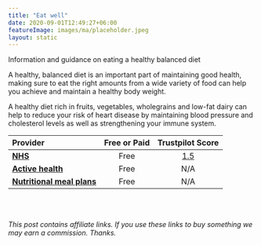 ```yaml
---
title: "Eat well"
date: 2020-09-01T12:49:27+06:00
featureImage: images/ma/placeholder.jpeg
layout: static
---
```


Information and guidance on eating a healthy balanced diet

A healthy, balanced diet is an important part of maintaining good health, making sure to eat the right amounts from a wide variety of food can help you achieve and maintain a healthy body weight.

A healthy diet rich in fruits, vegetables, wholegrains and low-fat dairy can help to reduce your risk of heart disease by maintaining blood pressure and cholesterol levels as well as strengthening your immune system.

| Provider      | Free or Paid  |  Trustpilot Score  |
| :-----------          | :--------------:      |  :--------------:         |
| [**NHS**](https://www.nhs.uk/live-well/eat-well/) | Free | [1.5](https://uk.trustpilot.com/review/www.england.nhs.uk) | 
| [**Active health**](https://www.activehealth.sg/read/nutrition/what-is-good-nutrition-and-why-is-it-important) | Free | N/A
| [**Nutritional meal plans**](https://nutritionmealplans.com/) | Free | N/A
  

<br/><br/>

*This post contains affiliate links. If you use these links to buy something we may
earn a commission. Thanks.*






